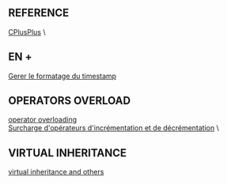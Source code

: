 ## REFERENCE

[CPlusPlus](https://cplusplus.com/reference/iostream/) \

## EN +

[Gerer le formatage du timestamp]([text](https://cplusplus.com/reference/iomanip/setfill/))

## OPERATORS OVERLOAD

[operator overloading](https://en.cppreference.com/w/cpp/language/operators) \
[Surcharge d'opérateurs d'incrémentation et de décrémentation](https://learn.microsoft.com/fr-fr/cpp/cpp/increment-and-decrement-operator-overloading-cpp?view=msvc-170) \

## VIRTUAL INHERITANCE

[virtual inheritance and others](https://isocpp.org/wiki/faq/multiple-inheritance#virtual-inheritance-where)
